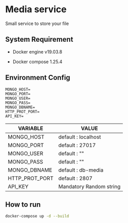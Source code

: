 # Media service

Small service to store your file

## System Requirement

- Docker engine v19.03.8

- Docker compose 1.25.4

## Environment Config

```
MONGO_HOST=
MONGO_PORT=
MONGO_USER=
MONGO_PASS=
MONGO_DBNAME=
HTTP_PROT_PORT=
API_KEY=
```

| VARIABLE       | VALUE                   |
| -------------- | ----------------------- |
| MONGO_HOST     | default : localhost     |
| MONGO_PORT     | default : 27017         |
| MONGO_USER     | default : ""            |
| MONGO_PASS     | default : ""            |
| MONGO_DBNAME   | default : db-media      |
| HTTP_PROT_PORT | default : 2807          |
| API_KEY        | Mandatory Random string |

## How to run

```bash
docker-compose up -d --build
```

